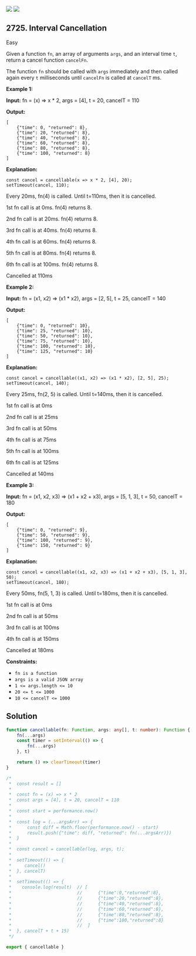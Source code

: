 [![](https://img.shields.io/github/stars/javadev/LeetCode-in-Java?label=Stars&style=flat-square)](https://github.com/javadev/LeetCode-in-Java)
[![](https://img.shields.io/github/forks/javadev/LeetCode-in-Java?label=Fork%20me%20on%20GitHub%20&style=flat-square)](https://github.com/javadev/LeetCode-in-Java/fork)

## 2725\. Interval Cancellation

Easy

Given a function `fn`, an array of arguments `args`, and an interval time `t`, return a cancel function `cancelFn`.

The function `fn` should be called with `args` immediately and then called again every `t` milliseconds until `cancelFn` is called at `cancelT` ms.

**Example 1:**

**Input:** fn = (x) => x * 2, args = [4], t = 20, cancelT = 110

**Output:** 

    [ 
        {"time": 0, "returned": 8}, 
        {"time": 20, "returned": 8}, 
        {"time": 40, "returned": 8}, 
        {"time": 60, "returned": 8}, 
        {"time": 80, "returned": 8}, 
        {"time": 100, "returned": 8} 
    ]

**Explanation:** 

    const cancel = cancellable(x => x * 2, [4], 20); 
    setTimeout(cancel, 110); 

Every 20ms, fn(4) is called. Until t=110ms, then it is cancelled. 

1st fn call is at 0ms. fn(4) returns 8. 

2nd fn call is at 20ms. fn(4) returns 8. 

3rd fn call is at 40ms. fn(4) returns 8. 

4th fn call is at 60ms. fn(4) returns 8. 

5th fn call is at 80ms. fn(4) returns 8. 

6th fn call is at 100ms. fn(4) returns 8. 

Cancelled at 110ms

**Example 2:**

**Input:** fn = (x1, x2) => (x1 * x2), args = [2, 5], t = 25, cancelT = 140

**Output:** 

    [ 
        {"time": 0, "returned": 10}, 
        {"time": 25, "returned": 10}, 
        {"time": 50, "returned": 10}, 
        {"time": 75, "returned": 10}, 
        {"time": 100, "returned": 10}, 
        {"time": 125, "returned": 10} 
    ]

**Explanation:** 

    const cancel = cancellable((x1, x2) => (x1 * x2), [2, 5], 25);
    setTimeout(cancel, 140); 

Every 25ms, fn(2, 5) is called. Until t=140ms, then it is cancelled. 

1st fn call is at 0ms 

2nd fn call is at 25ms 

3rd fn call is at 50ms 

4th fn call is at 75ms 

5th fn call is at 100ms 

6th fn call is at 125ms 

Cancelled at 140ms

**Example 3:**

**Input:** fn = (x1, x2, x3) => (x1 + x2 + x3), args = [5, 1, 3], t = 50, cancelT = 180

**Output:** 

    [ 
        {"time": 0, "returned": 9}, 
        {"time": 50, "returned": 9}, 
        {"time": 100, "returned": 9}, 
        {"time": 150, "returned": 9} 
    ]

**Explanation:** 

    const cancel = cancellable((x1, x2, x3) => (x1 + x2 + x3), [5, 1, 3], 50); 
    setTimeout(cancel, 180); 

Every 50ms, fn(5, 1, 3) is called. Until t=180ms, then it is cancelled. 

1st fn call is at 0ms 

2nd fn call is at 50ms 

3rd fn call is at 100ms 

4th fn call is at 150ms 

Cancelled at 180ms

**Constraints:**

*   `fn is a function`
*   `args is a valid JSON array`
*   `1 <= args.length <= 10`
*   `20 <= t <= 1000`
*   `10 <= cancelT <= 1000`

## Solution

```typescript
function cancellable(fn: Function, args: any[], t: number): Function {
    fn(...args)
    const timer = setInterval(() => {
        fn(...args)
    }, t)

    return () => clearTimeout(timer)
}

/*
 *  const result = []
 *
 *  const fn = (x) => x * 2
 *  const args = [4], t = 20, cancelT = 110
 *
 *  const start = performance.now()
 *
 *  const log = (...argsArr) => {
 *      const diff = Math.floor(performance.now() - start)
 *      result.push({"time": diff, "returned": fn(...argsArr)})
 *  }
 *
 *  const cancel = cancellable(log, args, t);
 *
 *  setTimeout(() => {
 *     cancel()
 *  }, cancelT)
 *
 *  setTimeout(() => {
 *    console.log(result)  // [
 *                         //      {"time":0,"returned":8},
 *                         //      {"time":20,"returned":8},
 *                         //      {"time":40,"returned":8},
 *                         //      {"time":60,"returned":8},
 *                         //      {"time":80,"returned":8},
 *                         //      {"time":100,"returned":8}
 *                         //  ]
 *  }, cancelT + t + 15)
 */

export { cancellable }
```